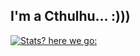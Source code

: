 ## I'm a Cthulhu... :)))

[![Stats? here we go:](https://github-readme-stats.vercel.app/api?username=anuraghazra)](https://github.com/anuraghazra/github-readme-stats)
